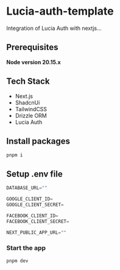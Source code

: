 # Lucia-auth-template

Integration of Lucia Auth with nextjs...

## Prerequisites

**Node version 20.15.x**

## Tech Stack

- Next.js
- ShadcnUi
- TailwindCSS
- Drizzle ORM
- Lucia Auth

## Install packages

```shell
pnpm i
```

## Setup .env file

```js
DATABASE_URL=""

GOOGLE_CLIENT_ID=   
GOOGLE_CLIENT_SECRET=  

FACEBOOK_CLIENT_ID=
FACEBOOK_CLIENT_SECRET=  

NEXT_PUBLIC_APP_URL=""
```

### Start the app

```shell
pnpm dev
```
